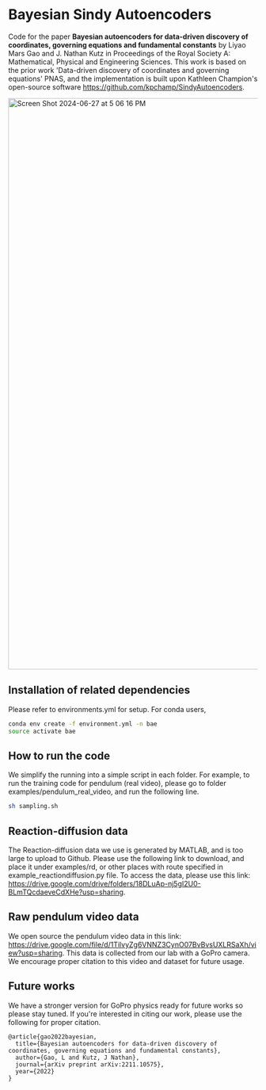 # Bayesian Sindy Autoencoders

Code for the paper **Bayesian autoencoders for data-driven discovery of coordinates, governing equations and fundamental constants** by Liyao Mars Gao and J. Nathan Kutz in Proceedings of the Royal Society A: Mathematical, Physical and Engineering Sciences. This work is based on the prior work 'Data-driven discovery of coordinates and governing equations' PNAS, and the implementation is built upon Kathleen Champion's open-source software https://github.com/kpchamp/SindyAutoencoders. 


<img width="1154" alt="Screen Shot 2024-06-27 at 5 06 16 PM" src="https://github.com/gaoliyao/BayesianSindyAutoencoder/assets/14102784/eb57cf68-c943-401a-81c7-fcd4cccfb965">



## Installation of related dependencies

Please refer to environments.yml for setup. For conda users, 

```bash
conda env create -f environment.yml -n bae
source activate bae
```

## How to run the code

We simplify the running into a simple script in each folder. For example, to run the training code for pendulum (real video), please go to folder examples/pendulum_real_video, and run the following line. 

```bash
sh sampling.sh
```

## Reaction-diffusion data

The Reaction-diffusion data we use is generated by MATLAB, and is too large to upload to Github. Please use the following link to download, and place it under examples/rd, or other places with route specified in example_reactiondiffusion.py file. To access the data, please use this link: https://drive.google.com/drive/folders/18DLuAp-nj5gI2U0-BLmTQcdaeveCdXHe?usp=sharing. 

## Raw pendulum video data

We open source the pendulum video data in this link: https://drive.google.com/file/d/1TilvyZg6VNNZ3CynO07BvBvsUXLRSaXh/view?usp=sharing. This data is collected from our lab with a GoPro camera. We encourage proper citation to this video and dataset for future usage. 

## Future works

We have a stronger version for GoPro physics ready for future works so please stay tuned. If you're interested in citing our work, please use the following for proper citation. 

```
@article{gao2022bayesian,
  title={Bayesian autoencoders for data-driven discovery of coordinates, governing equations and fundamental constants},
  author={Gao, L and Kutz, J Nathan},
  journal={arXiv preprint arXiv:2211.10575},
  year={2022}
}
```
